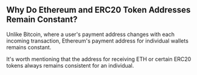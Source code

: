 ## Why Do Ethereum and ERC20 Token Addresses Remain Constant?

Unlike Bitcoin, where a user's payment address changes with each incoming transaction, Ethereum's payment address for individual wallets remains constant.

It's worth mentioning that the address for receiving ETH or certain ERC20 tokens always remains consistent for an individual.